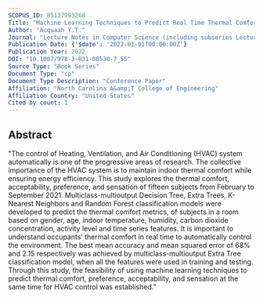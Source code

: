 ```yaml
---
SCOPUS_ID: 85137993268
Title: "Machine Learning Techniques to Predict Real Time Thermal Comfort, Preference, Acceptability, and Sensation for Automation of HVAC Temperature"
Author: "Acquaah Y.T."
Journal: "Lecture Notes in Computer Science (including subseries Lecture Notes in Artificial Intelligence and Lecture Notes in Bioinformatics)"
Publication Date: {'$date': '2022-01-01T00:00:00Z'}
Publication Year: 2022
DOI: "10.1007/978-3-031-08530-7_55"
Source Type: "Book Series"
Document Type: "cp"
Document Type Description: "Conference Paper"
Affiliation: "North Carolina A&amp;T College of Engineering"
Affiliation Country: "United States"
Cited by count: 1
---
```


## Abstract
"The control of Heating, Ventilation, and Air Conditioning (HVAC) system automatically is one of the progressive areas of research. The collective importance of the HVAC system is to maintain indoor thermal comfort while ensuring energy efficiency. This study explores the thermal comfort, acceptability, preference, and sensation of fifteen subjects from February to September 2021. Multiclass-multioutput Decision Tree, Extra Trees, K-Nearest Neighbors and Random Forest classification models were developed to predict the thermal comfort metrics, of subjects in a room based on gender, age, indoor temperature, humidity, carbon dioxide concentration, activity level and time series features. It is important to understand occupants’ thermal comfort in real time to automatically control the environment. The best mean accuracy and mean squared error of 68% and 2.15 respectively was achieved by multiclass-multioutput Extra Tree classification model, when all the features were used in training and testing. Through this study, the feasibility of using machine learning techniques to predict thermal comfort, preference, acceptability, and sensation at the same time for HVAC control was established."
